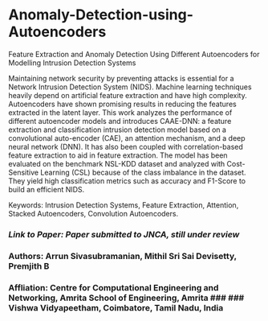 # Anomaly-Detection-using-Autoencoders
Feature Extraction and Anomaly Detection Using Different Autoencoders for Modelling Intrusion Detection Systems

Maintaining network security by preventing attacks is essential for a
Network Intrusion Detection System (NIDS). Machine learning techniques heavily depend on artificial feature extraction and have high complexity. Autoencoders have shown promising results in reducing the features extracted in the latent layer. This work analyzes the performance of different autoencoder models and introduces CAAE-DNN: a feature extraction and classification intrusion detection model based on a convolutional auto-encoder (CAE), an attention mechanism, and a deep neural network (DNN). It has also been coupled with correlation-based feature extraction to aid in feature extraction. The model has been evaluated on the benchmark NSL-KDD dataset and analyzed with Cost-Sensitive Learning (CSL) because of the class imbalance in the dataset. They yield high classification metrics such as accuracy and F1-Score to build an efficient NIDS.

Keywords: Intrusion Detection Systems, Feature Extraction, Attention, Stacked Autoencoders, Convolution Autoencoders.

### *Link to Paper: Paper submitted to JNCA, still under review*
### Authors: Arrun Sivasubramanian, Mithil Sri Sai Devisetty, Premjith B
### Affliation: Centre for Computational Engineering and Networking, Amrita School of Engineering, Amrita ### ### Vishwa Vidyapeetham, Coimbatore, Tamil Nadu, India ### 
